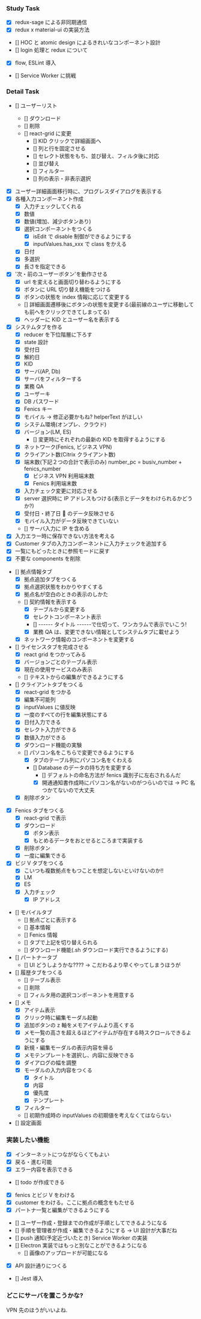 ### Study Task

- [x] redux-sage による非同期通信
- [x] redux x material-ui の実装方法
- [] HOC と atomic design によるきれいなコンポーネント設計
- [] login 処理と redux について
- [x] flow, ESLint 導入
- [] Service Worker に挑戦

### Detail Task

- [] ユーザーリスト

  - [] ダウンロード
  - [] 削除
  - [] react-grid に変更
    - [] KID クリックで詳細画面へ
    - [] 列と行を固定させる
    - [] セレクト状態をもち、並び替え、フィルタ後に対応
    - [] 並び替え
    - [] フィルター
    - [] 列の表示・非表示選択

- [x] ユーザー詳細画面移行時に、プログレスダイアログを表示する
- [x] 各種入力コンポーネント作成
  - [x] 入力チェックしてくれる
  - [x] 数値
  - [x] 数値(増加、減少ボタンあり)
  - [x] 選択コンポーネントをつくる
    - [x] isEdit で disable 制御ができるようにする
    - [x] inputValues.has_xxx で class をかえる
  - [x] 日付
  - [x] 多選択
  - [x] 長さを指定できる
- [x] '次・前のユーザーボタン'を動作させる
  - [x] url を変えると画面切り替わるようにする
  - [x] ボタンに URL 切り替え機能をつける
  - [x] ボタンの状態を index 情報に応じて変更する
  - [] 詳細画面遷移後にボタンの状態を変更する(最前線のユーザに移動しても前へをクリックできてしまってる)
  - [x] ヘッダーに KID とユーザー名を表示する
- [x] システムタブを作る
  - [x] reducer を下位階層に下ろす
  - [x] state 設計
  - [x] 受付日
  - [x] 解約日
  - [x] KID
  - [x] サーバ(AP, Db)
  - [x] サーバをフィルターする
  - [x] 業務 QA
  - [x] ユーザーキ
  - [x] DB パスワード
  - [x] Fenics キー
  - [x] モバイル -> 修正必要かもね? helperText がほしい
  - [x] システム環境(オンプレ、クラウド)
  - [x] バージョン(LM, ES)
    - [] 変更時にそれぞれの最新の KID を取得するようにする
  - [x] ネットワーク(Fenics, ビジネス VPN)
  - [x] クライアント数(Citrix クライアント数)
  - [x] 端末数(下記２つの合計で表示のみ) number_pc = busiv_number + fenics_number
    - [x] ビジネス VPN 利用端末数
    - [x] Fenics 利用端末数
  - [x] 入力チェック変更に対応させる
  - [x] server 選択時に IP アドレスもつける(表示とデータをわけられるかどうか?)
  - [x] 受付日・終了日  のデータ反映させる
  - [x] モバイル入力がデータ反映できていない
  - [] サーバ入力に IP を含める
- [x] 入力エラー時に保存できない方法を考える
- [x] Customer タブの入力コンポーネントに入力チェックを追加する
- [x] 一覧にもどったときに参照モードに戻す
- [x] 不要な components を削除
- [] 拠点情報タブ
  - [x] 拠点追加タブをつくる
  - [x] 拠点選択状態をわかりやすくする
  - [x] 拠点名が空白のときの表示のしかた
  - [] 契約情報を表示する
    - [x] テーブルから変更する
    - [x] セレクトコンポーネント表示
    - [] ------ タイトル ------で仕切って、ワンカラムで表示でいこう!
    - [x] 業務 QA は、変更できない情報としてシステムタブに載せよう
  - [x] ネットワーク情報のコンポーネントを変更する
- [] ライセンスタブを完成させる
  - [x] react grid をつかってみる
  - [x] バージョンごとのテーブル表示
  - [x] 現在の使用サービスのみ表示
  - [] テキストからの編集ができるようにする
- [] クライアントタブをつくる
  - [x] react-grid をつかる
  - [x] 編集不可能列
  - [x] inputValues に値反映
  - [x] 一度のすべての行を編集状態にする
  - [x] 日付入力できる
  - [x] セレクト入力ができる
  - [x] 数値入力ができる
  - [x] ダウンロード機能の実験
  - [] パソコン名をこちらで変更できるようにする
    - [x] タブのテーブル列にパソコン名をくわえる
    - [] Database のデータの持ち方を変更する
      - [] デフォルトの命名方法が fenics 識別子に左右されるんだ
      - [x] 開通通知書作成時にパソコン名がないのがつらいのでは
            -> PC 名つかてないので大丈夫
  - [x] 削除ボタン
- [x] Fenics タブをつくる
  - [x] react-grid で表示
  - [x] ダウンロード
    - [x] ボタン表示
    - [x] もとめるデータをおとせるところまで実装する
  - [x] 削除ボタン
  - [x] 一度に編集できる
- [x] ビジ V タブをつくる
  - [x] こいつも複数拠点をもつことを想定しないといけないのか!!
  - [x] LM
  - [x] ES
  - [x] 入力チェック
    - [x] IP アドレス
- [] モバイルタブ
  - [] 拠点ごとに表示する
  - [] 基本情報
  - [] Fenics 情報
  - [] タブで上記を切り替えられる
  - [] ダウンロード機能(.sh ダウンロード実行できるようにする)
- [] パートナータブ
  - [] UI どうしようかな???? -> こだわるより早くやってしまうほうが
- [] 履歴タブをつくる
  - [] テーブル表示
  - [] 削除
  - [] フィルタ用の選択コンポーネントを用意する
- [] メモ
  - [x] アイテム表示
  - [x] クリック時に編集モーダル起動
  - [x] 追加ボタンの z 軸をメモアイテムより高くする
  - [x] メモ一覧の高さを超えるほどアイテムが存在する時スクロールできるようにする
  - [x] 新規・編集モーダルの表示内容を帰る
  - [x] メモテンプレートを選択し、内容に反映できる
  - [x] ダイアログの幅を調整
  - [x] モーダルの入力内容をつくる
    - [x] タイトル
    - [x] 内容
    - [x] 優先度
    - [x] テンプレート
  - [x] フィルター
  - [] 初期作成時の inputValues の初期値を考えなくてはならない
- [] 設定画面

### 実装したい機能

- [x] インターネットにつながならくてもよい
- [x] 戻る・進む可能
- [x] エラー内容を表示できる
- [] todo が作成できる
- [x] fenics とビジ V をわける
- [x] customer をわける。ここに拠点の概念をもたせる
- [x] パートナ一覧と編集ができるようにする
- [] ユーザー作成・登録までの作成が手順としてできるようになる
- [] 手順を管理者が作成・編集できるようにする -> UI 設計が大事だね
- [] push 通知(予定近づいたとき) Service Worker の実装
- [] Electron 実装ではもっと別なことができるようになる
  - [] 画像のアップロードが可能になる
- [x] API 設計通りにつくる
- [] Jest 導入

### どこにサーバを置こうかな?

VPN 先のほうがいいよね.
